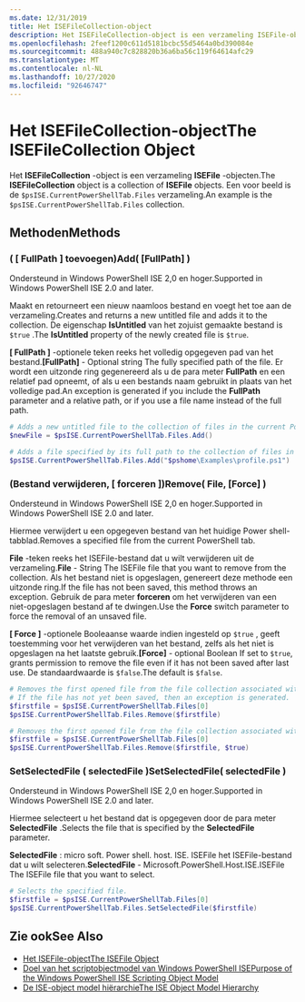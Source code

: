 ```yaml
---
ms.date: 12/31/2019
title: Het ISEFileCollection-object
description: Het ISEFileCollection-object is een verzameling ISEFile-objecten.
ms.openlocfilehash: 2feef1200c611d5181bcbc55d5464a0bd390084e
ms.sourcegitcommit: 488a940c7c828820b36a6ba56c119f64614afc29
ms.translationtype: MT
ms.contentlocale: nl-NL
ms.lasthandoff: 10/27/2020
ms.locfileid: "92646747"
---
```

# <a name="the-isefilecollection-object"></a><span data-ttu-id="8f675-103">Het ISEFileCollection-object</span><span class="sxs-lookup"><span data-stu-id="8f675-103">The ISEFileCollection Object</span></span>

<span data-ttu-id="8f675-104">Het **ISEFileCollection** -object is een verzameling **ISEFile** -objecten.</span><span class="sxs-lookup"><span data-stu-id="8f675-104">The **ISEFileCollection** object is a collection of **ISEFile** objects.</span></span> <span data-ttu-id="8f675-105">Een voor beeld is de `$psISE.CurrentPowerShellTab.Files` verzameling.</span><span class="sxs-lookup"><span data-stu-id="8f675-105">An example is the `$psISE.CurrentPowerShellTab.Files` collection.</span></span>

## <a name="methods"></a><span data-ttu-id="8f675-106">Methoden</span><span class="sxs-lookup"><span data-stu-id="8f675-106">Methods</span></span>

### <a name="add-fullpath-"></a><span data-ttu-id="8f675-107">\( \[ FullPath \] toevoegen\)</span><span class="sxs-lookup"><span data-stu-id="8f675-107">Add\( \[FullPath\] \)</span></span>

<span data-ttu-id="8f675-108">Ondersteund in Windows PowerShell ISE 2,0 en hoger.</span><span class="sxs-lookup"><span data-stu-id="8f675-108">Supported in Windows PowerShell ISE 2.0 and later.</span></span>

<span data-ttu-id="8f675-109">Maakt en retourneert een nieuw naamloos bestand en voegt het toe aan de verzameling.</span><span class="sxs-lookup"><span data-stu-id="8f675-109">Creates and returns a new untitled file and adds it to the collection.</span></span> <span data-ttu-id="8f675-110">De eigenschap **IsUntitled** van het zojuist gemaakte bestand is `$true` .</span><span class="sxs-lookup"><span data-stu-id="8f675-110">The **IsUntitled** property of the newly created file is `$true`.</span></span>

<span data-ttu-id="8f675-111">**\[ FullPath \]** -optionele teken reeks het volledig opgegeven pad van het bestand.</span><span class="sxs-lookup"><span data-stu-id="8f675-111">**\[FullPath\]** - Optional string The fully specified path of the file.</span></span> <span data-ttu-id="8f675-112">Er wordt een uitzonde ring gegenereerd als u de para meter **FullPath** en een relatief pad opneemt, of als u een bestands naam gebruikt in plaats van het volledige pad.</span><span class="sxs-lookup"><span data-stu-id="8f675-112">An exception is generated if you include the **FullPath** parameter and a relative path, or if you use a file name instead of the full path.</span></span>

```powershell
# Adds a new untitled file to the collection of files in the current PowerShell tab.
$newFile = $psISE.CurrentPowerShellTab.Files.Add()

# Adds a file specified by its full path to the collection of files in the current PowerShell tab.
$psISE.CurrentPowerShellTab.Files.Add("$pshome\Examples\profile.ps1")
```

### <a name="remove-file-force-"></a><span data-ttu-id="8f675-113">\(Bestand verwijderen, \[ forceren \]\)</span><span class="sxs-lookup"><span data-stu-id="8f675-113">Remove\( File, \[Force\] \)</span></span>

<span data-ttu-id="8f675-114">Ondersteund in Windows PowerShell ISE 2,0 en hoger.</span><span class="sxs-lookup"><span data-stu-id="8f675-114">Supported in Windows PowerShell ISE 2.0 and later.</span></span>

<span data-ttu-id="8f675-115">Hiermee verwijdert u een opgegeven bestand van het huidige Power shell-tabblad.</span><span class="sxs-lookup"><span data-stu-id="8f675-115">Removes a specified file from the current PowerShell tab.</span></span>

<span data-ttu-id="8f675-116">**File** -teken reeks het ISEFile-bestand dat u wilt verwijderen uit de verzameling.</span><span class="sxs-lookup"><span data-stu-id="8f675-116">**File** - String The ISEFile file that you want to remove from the collection.</span></span> <span data-ttu-id="8f675-117">Als het bestand niet is opgeslagen, genereert deze methode een uitzonde ring.</span><span class="sxs-lookup"><span data-stu-id="8f675-117">If the file has not been saved, this method throws an exception.</span></span> <span data-ttu-id="8f675-118">Gebruik de para meter **forceren** om het verwijderen van een niet-opgeslagen bestand af te dwingen.</span><span class="sxs-lookup"><span data-stu-id="8f675-118">Use the **Force** switch parameter to force the removal of an unsaved file.</span></span>

<span data-ttu-id="8f675-119">**\[ Force \]** -optionele Booleaanse waarde indien ingesteld op `$true` , geeft toestemming voor het verwijderen van het bestand, zelfs als het niet is opgeslagen na het laatste gebruik.</span><span class="sxs-lookup"><span data-stu-id="8f675-119">**\[Force\]** - optional Boolean If set to `$true`, grants permission to remove the file even if it has not been saved after last use.</span></span> <span data-ttu-id="8f675-120">De standaardwaarde is `$false`.</span><span class="sxs-lookup"><span data-stu-id="8f675-120">The default is `$false`.</span></span>

```powershell
# Removes the first opened file from the file collection associated with the current PowerShell tab.
# If the file has not yet been saved, then an exception is generated.
$firstfile = $psISE.CurrentPowerShellTab.Files[0]
$psISE.CurrentPowerShellTab.Files.Remove($firstfile)

# Removes the first opened file from the file collection associated with the current PowerShell tab, even if it has not been saved.
$firstfile = $psISE.CurrentPowerShellTab.Files[0]
$psISE.CurrentPowerShellTab.Files.Remove($firstfile, $true)
```

### <a name="setselectedfile-selectedfile-"></a><span data-ttu-id="8f675-121">SetSelectedFile \( selectedFile \)</span><span class="sxs-lookup"><span data-stu-id="8f675-121">SetSelectedFile\( selectedFile \)</span></span>

<span data-ttu-id="8f675-122">Ondersteund in Windows PowerShell ISE 2,0 en hoger.</span><span class="sxs-lookup"><span data-stu-id="8f675-122">Supported in Windows PowerShell ISE 2.0 and later.</span></span>

<span data-ttu-id="8f675-123">Hiermee selecteert u het bestand dat is opgegeven door de para meter **SelectedFile** .</span><span class="sxs-lookup"><span data-stu-id="8f675-123">Selects the file that is specified by the **SelectedFile** parameter.</span></span>

<span data-ttu-id="8f675-124">**SelectedFile** : micro soft. Power shell. host. ISE. ISEFile het ISEFile-bestand dat u wilt selecteren.</span><span class="sxs-lookup"><span data-stu-id="8f675-124">**SelectedFile** - Microsoft.PowerShell.Host.ISE.ISEFile The ISEFile file that you want to select.</span></span>

```powershell
# Selects the specified file.
$firstfile = $psISE.CurrentPowerShellTab.Files[0]
$psISE.CurrentPowerShellTab.Files.SetSelectedFile($firstfile)
```

## <a name="see-also"></a><span data-ttu-id="8f675-125">Zie ook</span><span class="sxs-lookup"><span data-stu-id="8f675-125">See Also</span></span>

- [<span data-ttu-id="8f675-126">Het ISEFile-object</span><span class="sxs-lookup"><span data-stu-id="8f675-126">The ISEFile Object</span></span>](The-ISEFile-Object.md)
- [<span data-ttu-id="8f675-127">Doel van het scriptobjectmodel van Windows PowerShell ISE</span><span class="sxs-lookup"><span data-stu-id="8f675-127">Purpose of the Windows PowerShell ISE Scripting Object Model</span></span>](Purpose-of-the-Windows-PowerShell-ISE-Scripting-Object-Model.md)
- [<span data-ttu-id="8f675-128">De ISE-object model hiërarchie</span><span class="sxs-lookup"><span data-stu-id="8f675-128">The ISE Object Model Hierarchy</span></span>](The-ISE-Object-Model-Hierarchy.md)
